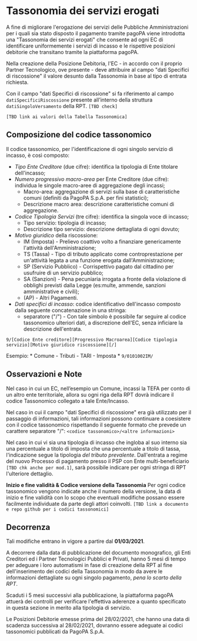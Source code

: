 # Tassonomia dei servizi erogati

A fine di migliorare l'erogazione dei servizi delle Pubbliche Amministrazioni per i quali sia stato disposto il pagamento tramite pagoPA viene introdotta una "Tassonomia dei servizi erogati" che consente ad  ogni EC di identificare uniformemente i servizi di incasso e le rispettive posizioni debitorie che transitano tramite la piattaforma pagoPA.

Nella creazione della Posizione Debitoria, l'EC - in accordo con il proprio Partner Tecnologico, ove presente - deve attribuire al campo "dati Specifici di riscossione" il valore desunto dalla Tassonomia in base al tipo di entrata richiesta.

Con il campo "dati Specifici di riscossione" si fa riferimento al campo `datiSpecificiRiscossione` presente all’interno della struttura `datiSingoloVersamento` della RPT. `[TBD check]`

`[TBD link ai valori della Tabella Tassonomica]`

## Composizione del codice tassonomico

Il codice tassonomico, per l'identificazione di ogni singolo servizio di incasso, è così composto:

- *Tipo Ente Creditore*​ (​due cifre):​ identifica la tipologia di Ente titolare dell'incasso;
- *Numero progressivo macro-area* per Ente Creditore ​(due cifre): individua le singole macro-aree di aggregazione degli incassi;
	- Macro-area: ​aggregazione di servizi sulla base di caratteristiche comuni (definiti da PagoPA S.p.A. per fini statistici);
	- Descrizione macro area: ​descrizione caratteristiche comuni di aggregazione.
- *Codice Tipologia Servizi* ​(tre cifre): identifica la singola voce di incasso;
	- Tipo servizio:​ tipologia di incasso;
	- Descrizione tipo servizio:​ descrizione dettagliata di ogni dovuto;
- *Motivo giuridico* della riscossione:
	- IM (Imposta) - Prelievo coattivo volto a finanziare genericamente l'attività dell'Amministrazione;
	- TS (Tassa) - Tipo di ​tributo applicato come controprestazione per un'attività legata a una funzione erogata dall'Amministrazione;
	- SP (Servizio Pubblico) - Corrispettivo pagato dal cittadino per usufruire di un servizio pubblico;
	- SA (Sanzioni) - Pena pecuniaria irrogata a fronte della violazione di obblighi previsti dalla Legge (es:multe, ammende, sanzioni amministrative e civili);
	- (AP) -​ Altri Pagamenti.
- *Dati specifici di incasso*: codice identificativo dell'incasso composto dalla seguente concatenazione in una stringa:
	- separatore ("/") - ​Con tale simbolo è possibile far seguire al codice tassonomico ulteriori dati, a discrezione dell'EC, senza inficiare la descrizione dell'entrata.

`9/[Codice Ente creditore][Progressivo Macroarea][Codice tipologia servizio][Motivo giuridico riscossione][/]`

Esempio:
	* Comune - Tributi - TARI - Imposta
	* `9/0101002IM/`

## Osservazioni e Note

Nel caso in cui un EC, nell’esempio un Comune, incassi la TEFA per conto di un altro ente territoriale, allora su ogni riga della RPT dovrà indicare il codice Tassonomico collegato a tale Ente/Incasso.

Nel caso in cui il campo "dati Specifici di riscossione" era già utilizzato per il passaggio di informazioni, tali informazioni possono continuare a coesistere con il codice tassonomico rispettando il seguente formato che prevede un carattere separatore "/": `<codice tassonomico>/<altre informazioni>`

Nel caso in cui vi sia una tipologia di incasso che ingloba al suo interno sia una percentuale a titolo di imposta che una percentuale a titolo di tassa, l'indicazione segue la tipologia *del tributo prevalente*. Dall'entrata a regime del nuovo Processo di pagamento presso il PSP con Ente multi-beneficiario `[TBD chk anche per mod.1]`, sarà possibile indicare per ogni stringa di RPT l'ulteriore dettaglio.

**Inizio e fine validità & Codice versione della Tassonomia**
Per ogni codice tassonomico vengono indicate anche il numero della versione, la data di inizio e fine validità con lo scopo che eventuali modifiche possano essere facilmente individuate da parte degli attori coinvolti. `[TBD link a documento e repo github per i codici tassonomici]`

## Decorrenza

Tali modifiche entrano in vigore a partire dal **01/03/2021**.

A decorrere dalla data di pubblicazione del documento monografico, gli Enti Creditori ed i Partner Tecnologici Pubblici e Privati, hanno 5 mesi di tempo per adeguare i loro automatismi in fase di creazione della RPT al fine dell'inserimento dei codici della Tassonomia in modo da avere le informazioni dettagliate su ogni singolo pagamento, ​*pena lo scarto della RPT*.​

Scaduti i 5 mesi successivi alla pubblicazione, la piattaforma pagoPA attuerà dei controlli per verificare l'effettiva aderenze a quanto specificato in questa sezione in merito alla tipologia di servizio.

Le Posizioni Debitorie emesse prima del 28/02/2021, che hanno una data di scadenza successiva al 28/02/2021, dovranno essere adeguate ai codici tassonomici pubblicati da PagoPA S.p.A.

